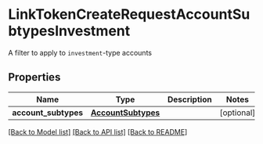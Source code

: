 # LinkTokenCreateRequestAccountSubtypesInvestment

A filter to apply to `investment`-type accounts
## Properties
Name | Type | Description | Notes
------------ | ------------- | ------------- | -------------
**account_subtypes** | [**AccountSubtypes**](AccountSubtypes.md) |  | [optional] 

[[Back to Model list]](../README.md#documentation-for-models) [[Back to API list]](../README.md#documentation-for-api-endpoints) [[Back to README]](../README.md)


